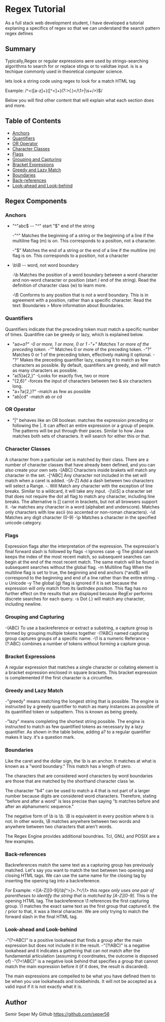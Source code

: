 # Regex Tutorial
As a full stack web development student, I have developed a tutorial explaning a specifics of regex so that we can understand the search pattern regex defines


## Summary
Typically,Regex or regular expressions aere used by strings-searching algorithms to search for or replace stings or to validtae input. is is a techique commonly used in theoretical computer science.

lets look a string code using regex to look for a match HTML tag

Example: /^<([a-z]+)([^<]+)*(?:>(.*)<\/\1>|\s+\/>)$/

Below you will find other content that will explain what each section does and more.

## Table of Contents

- [Anchors](#anchors)
- [Quantifiers](#quantifiers)
- [OR Operator](#or-operator)
- [Character Classes](#character-classes)
- [Flags](#flags)
- [Grouping and Capturing](#grouping-and-capturing)
- [Bracket Expressions](#bracket-expressions)
- [Greedy and Lazy Match](#greedy-and-lazy-match)
- [Boundaries](#boundaries)
- [Back-references](#back-references)
- [Look-ahead and Look-behind](#look-ahead-and-look-behind)

## Regex Components

### Anchors
- "^"abc$ -- "^" start "$" end of the string

  -"^" Matches the beginning of a string or the beginning of a line if the multiline flag (m) is on. This corresponds to a position, not a character.

  -"$" Matches the end of a string or the end of a line if the multiline (m) flag is on. This corresponds to a position, not a character

- \b\B -- word, not word boundary

  -\b  Matches the position of a word boundary between a word character and non-word character or position (start / end of the string). Read the definition of character class (w) to learn more.

  -\B  Conforms to any position that is not a word boundary. This is in agreement with a position, rather than a specific character.
Read the text: Boundaries > More information about Boundaries.

### Quantifiers
Quantifiers indicate that the preceding token must match a specific number of times. Quantifire can be greedy or lazy, which is explained below.

- "a*a+a?" -0 or more, 1 or more, 0 or 1
 -"+" Matches 1 or more of the preceding token.
 -"*" Matches 0 or more of the preceding token.
 -"?" Matches 0 or 1 of the preceding token, effectively making it optional.
 -"?" Makes the preceding quantifier lazy, causing it to match as few characters as possible. By default, quantifiers are greedy, and will match as many characters as possible.
- "a{5}a{2,}" -Looks for exactly five, two or more
- "{2,6}" -forces the input of characters between two & six characters long.
- "a+?a{2,}?" -match as few as possible
- "ab|cd" -match ab or cd

### OR Operator
- "|" behaves like an OR boolean. matches the expression preceding or following the |. It can affect an entire expression or a group of people. The patterns will be put through their paces. Similar to how Java matches both sets of characters. It will search for either this or that.

### Character Classes
A character from a particular set is matched by their class. There are a number of character classes that have already been defined, and you can also create your own sets
 -[ABC] Characters inside brakets will match any character in the set.
 -[^ABC] Any character not included in the set will match when a caret is added.
 -[A-Z] Add a dash between two characters will select a Range.
 -. Will Match any character with the exception of line breaks. Similar to a wildcard, it will take any input.
 -[\s\S] a character set that does not require the dot all flag to match any character, including line breaks. The alternative is [] carrot in brackets, but not all browsers support it.
 -\w matches any character in a word (alphabet and underscore). Matches only characters with low ascii (no accented or non-roman characters).
 -\d Matches any digit character (0-9)
 -\p Matches a character in the specified unicode category.
 
### Flags
Expression flags alter the interpretation of the expression. The expression's final forward slash is followed by flags
 -i Ignores case
 -g The global search keeps the index of the most recent match, so subsequent searches can begin at the end of the most recent match. The same match will be found in subsequent searches without the global flag.
 -m Multiline flag When the multiline flag is set to true, the beginning and end anchors (^and$) will correspond to the beginning and end of a line rather than the entire string.
 -u Unicode
 -y The global (g) flag is ignored if it is set because the expression will only match from its lastIndex position. This flag has no further effect on the results that are displayed because RegExr performs discrete searches for each query.
 -s Dot (.) will match any character, including newline.

### Grouping and Capturing
 -(ABC) To use a backreference or extract a substring, a capture group is formed by grouping multiple tokens together
 -(?<name>ABC) named capturing group captures groups of a specific name.
 -\1 is a numeric Referance
 -(?:ABC) combines a number of tokens without forming a capture group.

### Bracket Expressions
 A regular expression that matches a single character or collating element is a bracket expression enclosed in square brackets. This bracket expression is complemented if the first character is a circumflex.

### Greedy and Lazy Match
 -"greedy" means matching the longest string that is possible. The engine is instructed by a greedy quantifier to match as many instances as possible of its quantified token or subpattern. This is known as being greedy.

 -"lazy" means completing the shortest string possible. The engine is instructed to match as few quantified tokens as necessary by a lazy quantifier. As shown in the table below, adding a? to a regular quantifier makes it lazy. it's a question mark.

### Boundaries
 Like the caret and the dollar sign, the \b is an anchor. It matches at what is known as a "word boundary." This match has a length of zero.

The characters that are considered word characters by word boundaries are those that are matched by the shorthand character class \w.

The character "b4" can be used to match a 4 that is not part of a larger number because digits are considered word characters. Therefore, stating "before and after a word" is less precise than saying "b matches before and after an alphanumeric sequence."

The negative form of \b is \b. \B is equivalent in every position where b is not. In other words, \B matches anywhere between two words and anywhere between two characters that aren't words.

The Regex Engine provides additional boundries. Tcl, GNU, and POSIX are a few examples.

### Back-references
Backreferences match the same text as a capturing group has previously matched. Let's say you want to match the text between two opening and closing HTML tags. We can use the same name for the closing tag by inserting the opening tag into a backreference.

For Example: <([A-Z][0-9]*)\b[^>]*>.*?</\1> this regex only uses one pair of parentheses to identify the string that is matched by [A-Z][0-9]*. This is the opening HTML tag. The backreference \1 references the first capturing group. \1 matches the exact same text as the first group that captured it. the / prior to that, it was a literal character. We are only trying to match the forward slash in the final HTML tag.

### Look-ahead and Look-behind
  -"(?=ABC)" is a positive lookahead that finds a group after the main expression but does not include it in the result.
  -"(?!ABC)" is a negative lookahead and it indicates a gathering that can not match after the fundamental articulation (assuming it coordinates, the outcome is disposed of)
  -"(?<!ABC)" is a negative look behind that specifies a group that cannot match the main expression before it (if it does, the result is discarded).

  The main expressions are compelled to be what you have defined them to be when you use lookaheads and lookbehinds. It will not be accepted as a valid input if it is not exactly what it is.

## Author
Semir Seper
My Github https://github.com/seper56